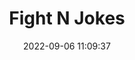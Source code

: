 ---
date: 2022-09-06 11:09:37
title: 'Fight N Jokes'	
tags: []

link: https://store.steampowered.com/app/1328400/FightNJokes/	
discord: http://discord.gg/eB83nQa7qH	
twitter: https://twitter.com/fightnjok
---